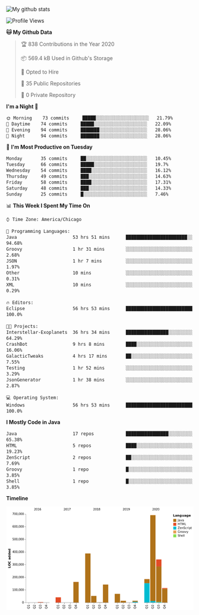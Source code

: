 ![My github stats](https://github-readme-stats.vercel.app/api?username=romvoid95&theme=gruvbox&include_all_commits=true&show_icons=true")

<!--START_SECTION:waka-->
![Profile Views](http://img.shields.io/badge/Profile%20Views-1-blue)

**🐱 My Github Data** 

> 🏆 838 Contributions in the Year 2020
 > 
> 📦 569.4 kB Used in Github's Storage 
 > 
> 💼 Opted to Hire
 > 
> 📜 35 Public Repositories
 > 
> 🔑 0 Private Repository 
 > 
**I'm a Night 🦉** 

```text
🌞 Morning    73 commits     █████░░░░░░░░░░░░░░░░░░░░   21.79% 
🌆 Daytime    74 commits     █████░░░░░░░░░░░░░░░░░░░░   22.09% 
🌃 Evening    94 commits     ███████░░░░░░░░░░░░░░░░░░   28.06% 
🌙 Night      94 commits     ███████░░░░░░░░░░░░░░░░░░   28.06%

```
📅 **I'm Most Productive on Tuesday** 

```text
Monday       35 commits     ██░░░░░░░░░░░░░░░░░░░░░░░   10.45% 
Tuesday      66 commits     █████░░░░░░░░░░░░░░░░░░░░   19.7% 
Wednesday    54 commits     ████░░░░░░░░░░░░░░░░░░░░░   16.12% 
Thursday     49 commits     ███░░░░░░░░░░░░░░░░░░░░░░   14.63% 
Friday       58 commits     ████░░░░░░░░░░░░░░░░░░░░░   17.31% 
Saturday     48 commits     ███░░░░░░░░░░░░░░░░░░░░░░   14.33% 
Sunday       25 commits     █░░░░░░░░░░░░░░░░░░░░░░░░   7.46%

```


📊 **This Week I Spent My Time On** 

```text
⌚︎ Time Zone: America/Chicago

💬 Programming Languages: 
Java                     53 hrs 51 mins      ███████████████████████░░   94.68% 
Groovy                   1 hr 31 mins        ░░░░░░░░░░░░░░░░░░░░░░░░░   2.68% 
JSON                     1 hr 7 mins         ░░░░░░░░░░░░░░░░░░░░░░░░░   1.97% 
Other                    10 mins             ░░░░░░░░░░░░░░░░░░░░░░░░░   0.31% 
XML                      10 mins             ░░░░░░░░░░░░░░░░░░░░░░░░░   0.29%

🔥 Editors: 
Eclipse                  56 hrs 53 mins      █████████████████████████   100.0%

🐱‍💻 Projects: 
Interstellar-Exoplanets  36 hrs 34 mins      ████████████████░░░░░░░░░   64.29% 
CrashBot                 9 hrs 8 mins        ████░░░░░░░░░░░░░░░░░░░░░   16.06% 
GalacticTweaks           4 hrs 17 mins       ██░░░░░░░░░░░░░░░░░░░░░░░   7.55% 
Testing                  1 hr 52 mins        ░░░░░░░░░░░░░░░░░░░░░░░░░   3.29% 
JsonGenerator            1 hr 38 mins        ░░░░░░░░░░░░░░░░░░░░░░░░░   2.87%

💻 Operating System: 
Windows                  56 hrs 53 mins      █████████████████████████   100.0%

```

**I Mostly Code in Java** 

```text
Java                     17 repos            ████████████████░░░░░░░░░   65.38% 
HTML                     5 repos             ████░░░░░░░░░░░░░░░░░░░░░   19.23% 
ZenScript                2 repos             ██░░░░░░░░░░░░░░░░░░░░░░░   7.69% 
Groovy                   1 repo              █░░░░░░░░░░░░░░░░░░░░░░░░   3.85% 
Shell                    1 repo              █░░░░░░░░░░░░░░░░░░░░░░░░   3.85%

```


**Timeline**

![Chart not found](https://raw.githubusercontent.com/ROMVoid95/ROMVoid95/master/charts/bar_graph.png) 


<!--END_SECTION:waka-->
